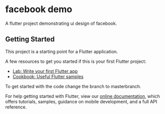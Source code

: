 # facebook demo

A flutter project demonstrating ui design of facebook.

## Getting Started

This project is a starting point for a Flutter application.

A few resources to get you started if this is your first Flutter project:

- [Lab: Write your first Flutter app](https://flutter.dev/docs/get-started/codelab)
- [Cookbook: Useful Flutter samples](https://flutter.dev/docs/cookbook)

To get started with the code change the branch to masterbranch.

For help getting started with Flutter, view our
[online documentation](https://flutter.dev/docs), which offers tutorials,
samples, guidance on mobile development, and a full API reference.
